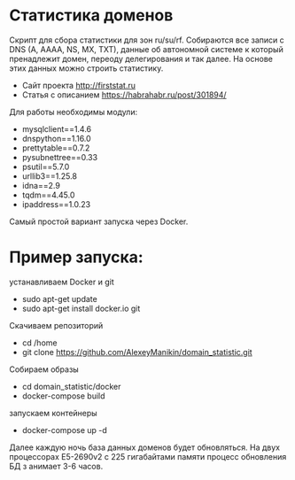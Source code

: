 # Статистика доменов
Скрипт для сбора статистики для зон ru/su/rf. Собираются все записи c DNS (A, AAAA, NS, MX, TXT), 
данные об автономной системе к который пренадлежит домен, переоду делегирования и так далее. На основе этих данных можно
строить статистику. 

* Сайт проекта       http://firststat.ru
* Статья с описанием https://habrahabr.ru/post/301894/

Для работы необходимы модули:
- mysqlclient==1.4.6
- dnspython==1.16.0
- prettytable==0.7.2
- pysubnettree==0.33
- psutil==5.7.0
- urllib3==1.25.8
- idna==2.9
- tqdm==4.45.0
- ipaddress==1.0.23

Самый простой вариант запуска через Docker.

# Пример запуска:

устанавливаем Docker и git

* sudo apt-get update 
* sudo apt-get install docker.io git

Скачиваем репозиторий

* cd /home
* git clone https://github.com/AlexeyManikin/domain_statistic.git

Собираем образы

* cd domain_statistic/docker
* docker-compose build

запускаем контейнеры

* docker-compose up -d

Далее каждую ночь база данных доменов будет обновляться. На двух 
процессорах E5-2690v2 с 225 гигабайтами памяти процесс обновления БД з
анимает 3-6 часов.



